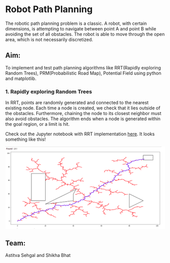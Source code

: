 # Robot Path Planning
The robotic path planning problem is a classic. A robot, with certain dimensions, is attempting to navigate between point A and point B while avoiding the set of all obstacles. The robot is able to move through the open area, which is not necessarily discretized.

## Aim:
To implement and test path planning algorithms like RRT(Rapidly exploring Random Trees), PRM(Probabilistic Road Map), Potential Field using python and matplotlib.

### 1. Rapidly exploring Random Trees
In RRT, points are randomly generated and connected to the nearest existing node. Each time a node is created, we check that it lies outside of the obstacles. Furthermore, chaining the node to its closest neighbor must also avoid obstacles. The algorithm ends when a node is generated within the goal region, or a limit is hit.

Check out the Jupyter notebook with RRT implementation [here](https://github.com/fly-zynak/RobotPathPlanning/blob/main/RRT.ipynb). It looks something like this!

![RRT](https://github.com/fly-zynak/RobotPathPlanning/blob/main/Images/RRT.png)

## Team:
Astitva Sehgal and Shikha Bhat

